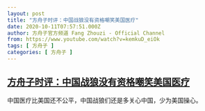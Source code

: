 ```yaml
---
layout: post
title: "方舟子时评：中国战狼没有资格嘲笑美国医疗"
date: 2020-10-11T07:57:51.000Z
author: 方舟子官方频道 Fang Zhouzi - Official Channel
from: https://www.youtube.com/watch?v=kemkuD_eiOk
tags: [ 方舟子 ]
categories: [ 方舟子 ]
---
```

<!--1602403071000-->
[方舟子时评：中国战狼没有资格嘲笑美国医疗](https://www.youtube.com/watch?v=kemkuD_eiOk)
------

<div>
中国医疗比美国还不公平，中国战狼们还是多关心中国，少为美国操心。
</div>
